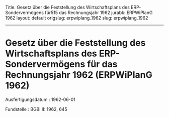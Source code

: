 Title: Gesetz über die Feststellung des Wirtschaftsplans des ERP-Sondervermögens für515
  das Rechnungsjahr 1962
jurabk: ERPWiPlanG 1962
layout: default
origslug: erpwiplang_1962
slug: erpwiplang_1962

---

# Gesetz über die Feststellung des Wirtschaftsplans des ERP-Sondervermögens für das Rechnungsjahr 1962 (ERPWiPlanG 1962)

Ausfertigungsdatum
:   1962-06-01

Fundstelle
:   BGBl II: 1962, 645

